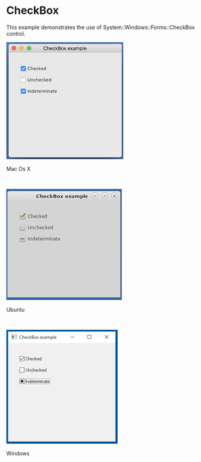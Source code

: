 # CheckBox
This example demonstrates the use of System::Windows::Forms::CheckBox control.
<BR>

![GitHub Logo](../../../Documentations/Images/Examples/Forms/CheckBoxM.png)
<p align="left">Mac Os X</p>
<BR>

![GitHub Logo](../../../Documentations/Images/Examples/Forms/CheckBoxU.png)
<p align="left">Ubuntu</p>
<BR>

![GitHub Logo](../../../Documentations/Images/Examples/Forms/CheckBoxW.png)
<p align="left">Windows</p>
<BR>
